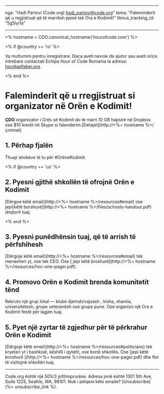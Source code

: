 * * *

nga: "Hadi Partovi (Code.org) [&#104;&#x61;&#x64;&#105;&#x5f;&#112;&#x61;&#x72;&#116;&#x6f;&#118;&#x69;&#x40;&#99;&#x6f;&#100;&#x65;&#x2e;&#111;&#x72;&#103;](&#109;&#x61;&#105;&#x6c;&#x74;&#111;&#x3a;&#104;&#x61;&#x64;&#105;&#x5f;&#112;&#x61;&#x72;&#116;&#x6f;&#118;&#x69;&#x40;&#99;&#x6f;&#100;&#x65;&#x2e;&#111;&#x72;&#103;)" tema: "Faleminderit që u regjistruat që të marrësh pjesë tek Ora e Kodimit!" litmus_tracking_id: "5g5lyi1a"

* * *

<% hostname = CDO.canonical_hostname('hourofcode.com') %>

<% if @country == 'ro' %>

Va multumim pentru inregistrare. Daca aveti nevoie de ajutor sau aveti orice intrebare contactati Echipa Hour of Code Romania la adresa: hoc@adfaber.org.

<% end %>

# Faleminderit që u rregjistruat si organizator në Orën e Kodimit!

**ÇDO** organizator i Orës së Kodimit do të marri 10 GB hapsirë në Dropbox ose $10 kredit në Skype si falenderim.[Detajet](http://<%= hostname %>/çmimet)

## 1. Përhap fjalën

Thuaji shokëve të tu për #OrëneKodimit.

<% if @country == 'us' %>

## 2. Pyesni gjithë shkollën të ofrojnë Orën e Kodimit

[Dërgoe këtë email](http://<%= hostname %>/resources#email) ose jepi[këtë borshurë](http://<%= hostname %>/files/schools-handout.pdf) drejtorit tuaj.

<% end %>

## 3. Pyesni punëdhënsin tuaj, që të arrish të përfshihesh

[Dërgoje këtë email](http://<%= hostname %>/resources#email) tek menaxheri yt, ose tek CEO. Ose [ jepi këtë broshurë](http://<%= hostname %>/resources/hoc-one-pager.pdf).

## 4. Promovo Orën e Kodimit brenda komunitetit tënd

Rekruto një grup lokal — klube djemsh/vajzash , kisha, xhamia, universitetesh, grupe veteranësh ose grupe pune. Ose organizo një Ora e Kodimit festë për lagjen tuaj.

## 5. Pyet një zyrtar të zgjedhur për të përkrahur Orën e Kodimit

[Dërgoje këtë email](http://<%= hostname %>/resources#politicians) tek kryetari yt i bashkisë, këshilli i qytetit, ose bordi shkollës. Ose [jepi këtë broshurë ](http://<%= hostname %>/resources/hoc-one-pager.pdf) dhe ftoi të vizitojnë shkollën tuaj.

* * *

Code.org është një 501c3 jofitimprurëse. Adresa jonë është 1301 5th Ave, Suite 1225, Seattle, WA, 98101. Nuk i pëlqeni këto emaile? [Unsubscribe](%= unsubscribe_link %).